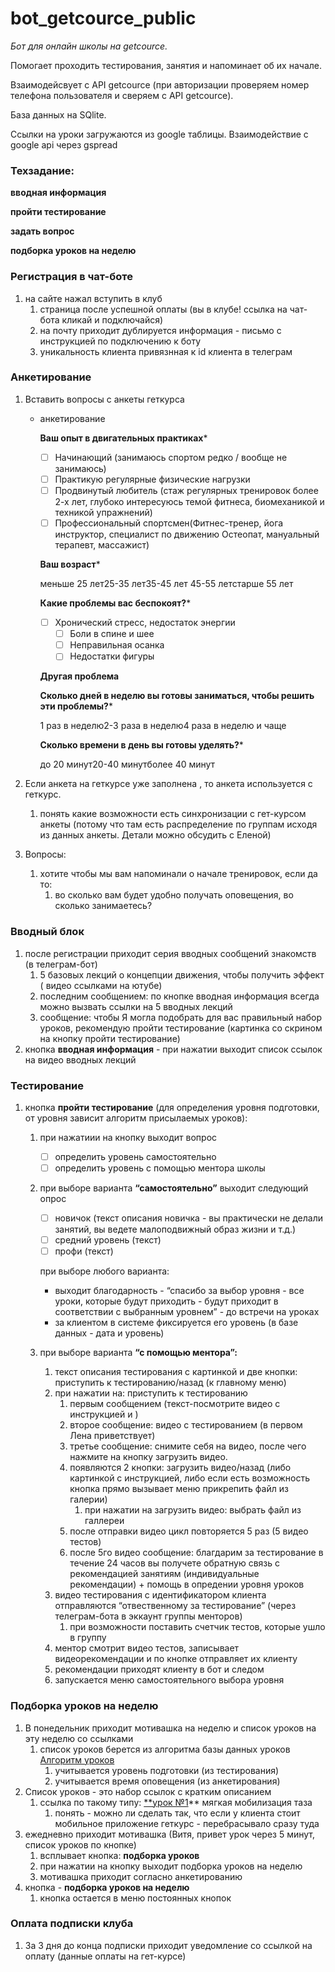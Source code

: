 # bot_getcource_public

*Бот для онлайн школы на getcource.*

Помогает проходить тестирования, занятия и напоминает об их начале.

Взаимодейсвует с API getcource (при авторизации проверяем номер телефона пользователя и сверяем с API getcource).

База данных на SQlite.

Ссылки на уроки загружаются из google таблицы. Взаимодействие с google api через gspread


### Техзадание:

**вводная информация**

**пройти тестирование**

**задать вопрос**

**подборка уроков на неделю**

### Регистрация в чат-боте

1. на сайте нажал вступить в клуб 
    1. страница после успешной оплаты (вы в клубе! ссылка на чат-бота кликай и подключайся)
    2. на почту приходит дублируется информация - письмо с инструкцией по подключению к боту
    3. уникальность клиента привязнная к id клиента в телеграм

### Анкетирование

1. Вставить вопросы с анкеты геткурса
    - анкетирование
        
        **Ваш опыт в двигательных практиках***
        
        - [ ]  Начинающий (занимаюсь спортом редко / вообще не занимаюсь)
        - [ ]  Практикую регулярные физические нагрузки
        - [ ]  Продвинутый любитель (стаж регулярных тренировок более 2-х лет, глубоко интересуюсь темой фитнеса, биомеханикой и техникой упражнений)
        - [ ]  Профессиональный спортсмен(Фитнес-тренер, йога инструктор, специалист по движению Остеопат, мануальный терапевт, массажист)
        
        **Ваш возраст***
        
        меньше 25 лет25-35 лет35-45 лет 45-55 летстарше 55 лет
        
        **Какие проблемы вас беспокоят?***
        
        - [ ]  Хронический стресс, недостаток энергии
            - [ ]  Боли в спине и шее
            - [ ]  Неправильная осанка
            - [ ]  Недостатки фигуры
        
        **Другая проблема**
        
        **Сколько дней в неделю вы готовы заниматься, чтобы решить эти проблемы?***
        
        1 раз в неделю2-3 раза в неделю4 раза в неделю и чаще
        
        **Сколько времени в день вы готовы уделять?***
        
        до 20 минут20-40 минутболее 40 минут
        
2. Если анкета на геткурсе уже заполнена , то анкета используется с геткурс. 
    1. понять какие возможности есть синхронизации с гет-курсом анкеты (потому что там есть распределение по группам исходя из данных анкеты. Детали можно обсудить с Еленой)
3. Вопросы: 
    1. хотите чтобы мы вам напоминали о начале тренировок, если да то:
        1. во сколько вам будет удобно получать оповещения, во сколько занимаетесь?

### Вводный блок

1. после регистрации приходит серия вводных сообщений знакомств (в телеграм-бот)
    1. 5 базовых лекций о концепции движения, чтобы получить эффект ( видео ссылками на ютубе)
    2. последним сообщением: по кнопке вводная информация всегда можно вызвать ссылки на 5 вводных лекций
    3. сообщение: чтобы Я могла подобрать для вас правильный набор уроков, рекомендую пройти тестирование (картинка со скрином на кнопку пройти тестирование)
2. кнопка **вводная информация** - при нажатии выходит список ссылок на видео вводных лекций

### Тестирование

1. кнопка **пройти тестирование** (для определения уровня подготовки, от уровня зависит алгоритм присылаемых уроков):
    1. при нажатиии на кнопку выходит вопрос
        - [ ]  определить уровень самостоятельно
        - [ ]  определить уровень с помощью ментора школы
    2. при выборе варианта **“самостоятельно”** выходит следующий опрос
        - [ ]  новичок (текст описания новичка - вы практически не делали занятий, вы ведете малоподвижный образ жизни и т.д.)
        - [ ]  средний уровень (текст)
        - [ ]  профи (текст)
        
        при выборе любого варианта:
        
        - выходит благодарность - “спасибо за выбор уровня - все уроки, которые будут приходить - будут приходит в соответствии с выбранным уровнем” - до встречи на уроках
        - за клиентом в системе фиксируется его уровень (в базе данных - дата и уровень)
    3. при выборе варианта **“с помощью ментора”:** 
        1. текст описания тестирования с картинкой и две кнопки: приступить к тестированию/назад (к главному меню)
        2. при нажатии на: приступить к тестированию
            1. первым сообщением (текст-посмотрите видео с инструкцией и )
            2. второе сообщение: видео с тестированием (в первом Лена приветствует)
            3. третье сообщение: снимите себя на видео, после чего нажмите на кнопку загрузить видео.
            4. появляются 2 кнопки: загрузить видео/назад (либо картинкой с инструкцией, либо если есть возможность кнопка прямо вызывает меню прикрепить файл из галерии)
                1. при нажатии на загрузить видео: выбрать файл из галлереи
            5. после отправки видео цикл повторяется 5 раз (5 видео тестов)
            6. после 5го видео сообщение: благдарим за тестирование в течение 24 часов вы получете обратную связь с рекомендацией занятиям (индивидуальные рекомендации) + помощь в опредении уровня уроков
        3. видео тестирования с идентификатором клиента отправляются “отвественному за тестирование” (через телеграм-бота в эккаунт группы менторов) 
            1. при возможности поставить счетчик тестов, которые ушло в группу
        4. ментор смотрит видео тестов, записывает видеорекомендации и по кнопке отправляет их клиенту
        5. рекомендации приходят клиенту в бот и следом 
        6. запускается меню самостоятельного выбора уровня

### Подборка уроков на неделю

1. В понедельник приходит мотивашка на неделю и список уроков на эту неделю со ссылками
    1. список уроков берется из алгоритма базы данных уроков  [Алгоритм уроков](https://docs.google.com/spreadsheets/d/16CO2MNLrHQ7vwnHYBOlPb4O8aExjooVfPSLirqJRqjk/edit#gid=1966809595)
        1. учитывается уровень подготовки (из тестирования)
        2. учитывается время оповещения (из анкетирования)
2. Список уроков - это набор ссылок с кратким описанием
    1. ссылка по такому типу: [**урок №1](https://courses.elenavolkova.school/pl/teach/control/lesson/view?id=213383099&editMode=0)** мягкая мобилизация таза
        1. понять - можно ли сделать так, что если у клиента стоит мобильное приложение геткурс - перебрасывало сразу туда
3. ежедневно приходит мотивашка (Витя, привет урок через 5 минут, список уроков по кнопке)
    1. всплывает кнопка: **подборка уроков**
    2. при нажатии на кнопку выходит подборка уроков на неделю
    3. мотивашка приходит согласно анкетированию
4. кнопка - **подборка уроков на неделю**
    1. кнопка остается в меню постоянных кнопок
    

### Оплата подписки клуба

1. За 3 дня до конца подписки приходит уведомление со ссылкой на оплату (данные оплаты на гет-курсе)
